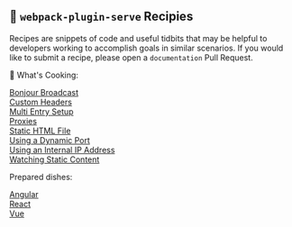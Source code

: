 ## 🍲 `webpack-plugin-serve` Recipies

Recipes are snippets of code and useful tidbits that may be helpful to developers working to accomplish goals in similar scenarios. If you would like to submit a recipe, please open a `documentation` Pull Request.

🍳 What's Cooking:

[Bonjour Broadcast](./bonjour-broadcast.md)<br/>
[Custom Headers](./custom-headers.md)<br/>
[Multi Entry Setup](./multi-entry.md)<br/>
[Proxies](./proxies.md)<br/>
[Static HTML File](./external-html.md)<br/>
[Using a Dynamic Port](./dynamic-port.md)<br/>
[Using an Internal IP Address](./internal-ip.md)<br/>
[Watching Static Content](./watch-static-content.md)

Prepared dishes:

[Angular](./angular/README.md)<br/>
[React](./react/README.md)<br/>
[Vue](./vue/README.md)
